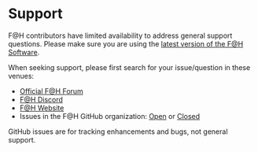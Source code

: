 # Support

F@H contributors have limited availability to address general support questions. Please make sure you are using the [latest version of the F@H Software](https://foldingathome.org/alternative-downloads/).

When seeking support, please first search for your issue/question in these venues:

* [Official F@H Forum](https://foldingforum.org/index.php)
* [F@H Discord](https://discord.gg/foldingathome)
* [F@H Website](https://foldingathome.org/)
* Issues in the F@H GitHub organization: [Open](https://github.com/FoldingAtHome/fah-issues/issues?q=is%3Aissue+is%3Aopen+sort%3Acreated-desc) or [Closed](https://github.com/FoldingAtHome/fah-issues/issues?q=is%3Aissue+is%3Aclosed+sort%3Acreated-desc)

GitHub issues are for tracking enhancements and bugs, not general support.